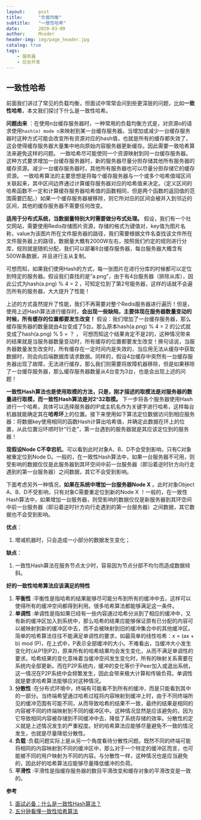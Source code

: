 ```yaml
---
layout:     post
title:      "负载均衡"
subtitle:   "一致性哈希"
date:       2020-03-09
author:     Mcoder
header-img: img/page_header.jpg
catalog: true
tags:
    - 服务器
    - 后台开发
---
```


## 一致性哈希

前面我们讲过了常见的负载均衡，但面试中常常会问到些更深层的问题，比如**一致性哈希**，本文我们探讨下什么是一致性哈希。

**问题由来** ：在使用n台缓存服务器时，一种常用的负载均衡方式是，对资源o的请求使用`hash(o) mode n`来映射到某一台缓存服务器。当增加或减少一台缓存服务器时这种方式可能会改变所有资源对应的hash值，也就是所有的缓存都失效了，这会使得缓存服务器大量集中地向原始内容服务器更新缓存。因此需要一致哈希算法来避免这样的问题。 一致哈希尽可能使同一个资源映射到同一台缓存服务器。这种方式要求增加一台缓存服务器时，新的服务器尽量分担存储其他所有服务器的缓存资源。减少一台缓存服务器时，其他所有服务器也可以尽量分担存储它的缓存资源。 一致哈希算法的主要思想是将每个缓存服务器与一个或多个哈希值域区间关联起来，其中区间边界通过计算缓存服务器对应的哈希值来决定。（定义区间的哈希函数不一定和计算缓存服务器哈希值的函数相同，但是两个函数的返回值的范围需要匹配。）如果一个缓存服务器被移除，则它所对应的区间会被并入到邻近的区间，其他的缓存服务器不需要任何改变。

**适用于分布式系统，当数据量特别大时需要做分布式处理。** 假设，我们有一个社交网站，需要使用Redis存储图片资源，存储的格式为键值对，key值为图片名称，value为该图片所在文件服务器的路径，我们需要根据文件名查找该文件所在文件服务器上的路径，数据量大概有2000W左右，按照我们约定的规则进行分库，规则就是随机分配，我们可以部署8台缓存服务器，每台服务器大概含有500W条数据，并且进行主从复制。

可想而知，如果我们使用Hash的方式，每一张图片在进行分库的时候都可以定位到特定的服务器。假设我们查找的是”a.png”，由于有4台服务器（排除从库），因此公式为hash(a.png) % 4 = 2 ，可知定位到了第2号服务器，这样的话就不会遍历所有的服务器，大大提升了性能！

上述的方式虽然提升了性能，我们不再需要对整个Redis服务器进行遍历！但是，使用上述Hash算法进行缓存时，**会出现一些缺陷，主要体现在服务器数量变动的时候，所有缓存的位置都要发生改变！** 假设：我们增加了一台缓存服务器，那么缓存服务器的数量就由4台变成了5台。那么原本hash(a.png) % 4 = 2 的公式就变成了hash(a.png) % 5 = ？ ， 可想而知这个结果肯定不是2的，这种情况带来的结果就是当服务器数量变动时，所有缓存的位置都要发生改变！换句话说，当服务器数量发生改变时，所有缓存在一定时间内是失效的，当应用无法从缓存中获取数据时，则会向后端数据库请求数据。同样的，假设4台缓存中突然有一台缓存服务器出现了故障，无法进行缓存，那么我们则需要将故障机器移除，但是如果移除了一台缓存服务器，那么缓存服务器数量从4台变为3台，也是会出现上述的问题！

**一致性Hash算法也是使用取模的方法，只是，刚才描述的取模法是对服务器的数量进行取模，而一致性Hash算法是对2^32取模。** 下一步将各个服务器使用Hash进行一个哈希，具体可以选择服务器的IP或主机名作为关键字进行哈希，这样每台机器就能确定其在**哈希环**上的位置。接下来使用如下算法定位数据访问到相应服务器：将数据key使用相同的函数Hash计算出哈希值，并确定此数据在环上的位置，从此位置沿环顺时针“行走”，第一台遇到的服务器就是其应该定位到的服务器！

**现假设Node C不幸宕机**，可以看到此时对象A、B、D不会受到影响，只有C对象被重定位到Node D。一般的，在一致性Hash算法中，如果一台服务器不可用，则受影响的数据仅仅是此服务器到其环空间中前一台服务器（即沿着逆时针方向行走遇到的第一台服务器）之间数据，其它不会受到影响。

下面考虑另外一种情况，**如果在系统中增加一台服务器Node X** 。此时对象Object A、B、D不受影响，只有对象C需要重定位到新的Node X ！一般的，在一致性Hash算法中，如果增加一台服务器，则受影响的数据仅仅是新服务器到其环空间中前一台服务器（即沿着逆时针方向行走遇到的第一台服务器）之间数据，其它数据也不会受到影响。

**优点**：
1. 增减机器时，只会造成一小部分的数据发生变化；

**缺点**：
1. 一致性Hash算法在服务节点太少时，容易因为节点分部不均匀而造成数据倾斜。

**好的一致性哈希算法应该满足的特性**
1. **平衡性** :平衡性是指哈希的结果能够尽可能分布到所有的缓冲中去，这样可以使得所有的缓冲空间都得到利用。很多哈希算法都能够满足这一条件。
2. **单调性** :单调性是指如果已经有一些内容通过哈希分派到了相应的缓冲中，又有新的缓冲区加入到系统中，那么哈希的结果应能够保证原有已分配的内容可以被映射到新的缓冲区中去，而不会被映射到旧的缓冲集合中的其他缓冲区。简单的哈希算法往往不能满足单调性的要求，如最简单的线性哈希：x = (ax + b) mod (P)，在上式中，P表示全部缓冲的大小。不难看出，当缓冲大小发生变化时(从P1到P2)，原来所有的哈希结果均会发生变化，从而不满足单调性的要求。哈希结果的变化意味着当缓冲空间发生变化时，所有的映射关系需要在系统内全部更新。而在P2P系统内，缓冲的变化等价于Peer加入或退出系统，这一情况在P2P系统中会频繁发生，因此会带来极大计算和传输负荷。单调性就是要求哈希算法能够应对这种情况。
3. **分散性** :在分布式环境中，终端有可能看不到所有的缓冲，而是只能看到其中的一部分。当终端希望通过哈希过程将内容映射到缓冲上时，由于不同终端所见的缓冲范围有可能不同，从而导致哈希的结果不一致，最终的结果是相同的内容被不同的终端映射到不同的缓冲区中。这种情况显然是应该避免的，因为它导致相同内容被存储到不同缓冲中去，降低了系统存储的效率。分散性的定义就是上述情况发生的严重程度。好的哈希算法应能够尽量避免不一致的情况发生，也就是尽量降低分散性。
4. **负载** :负载问题实际上是从另一个角度看待分散性问题。既然不同的终端可能将相同的内容映射到不同的缓冲区中，那么对于一个特定的缓冲区而言，也可能被不同的用户映射为不同的内容。与分散性一样，这种情况也是应当避免的，因此好的哈希算法应能够尽量降低缓冲的负荷。
5. **平滑性** :平滑性是指缓存服务器的数目平滑改变和缓存对象的平滑改变是一致的。

**参考**
1. [面试必备：什么是一致性Hash算法？](https://zhuanlan.zhihu.com/p/34985026)
2. [五分钟看懂一致性哈希算法](https://juejin.im/post/5ae1476ef265da0b8d419ef2)
